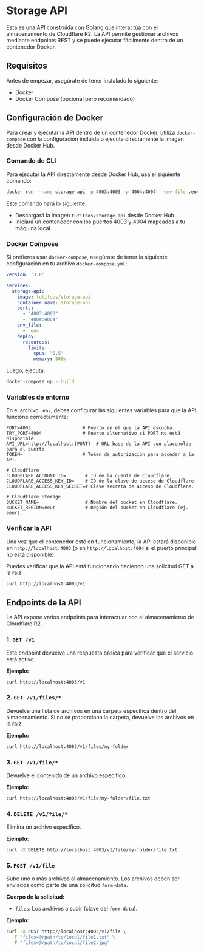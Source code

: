 # Storage API

Esta es una API construida con Golang que interactúa con el almacenamiento de Cloudflare R2. La API permite gestionar archivos mediante endpoints REST y se puede ejecutar fácilmente dentro de un contenedor Docker.

## Requisitos

Antes de empezar, asegúrate de tener instalado lo siguiente:

- Docker
- Docker Compose (opcional pero recomendado)

## Configuración de Docker

Para crear y ejecutar la API dentro de un contenedor Docker, utiliza `docker-compose` con la configuración incluida o ejecuta directamente la imagen desde Docker Hub.

### Comando de CLI

Para ejecutar la API directamente desde Docker Hub, usa el siguiente comando:

```bash
docker run --name storage-api -p 4003:4003 -p 4004:4004 --env-file .env tutitoos/storage-api
```

Este comando hará lo siguiente:
- Descargará la imagen `tutitoos/storage-api` desde Docker Hub.
- Iniciará un contenedor con los puertos 4003 y 4004 mapeados a tu máquina local.

### Docker Compose

Si prefieres usar `docker-compose`, asegúrate de tener la siguiente configuración en tu archivo `docker-compose.yml`:

```yaml
version: '3.8'

services:
  storage-api:
    image: tutitoos/storage-api
    container_name: storage-api
    ports:
      - "4003:4003"
      - "4004:4004"
    env_file:
      - .env
    deploy:
      resources:
        limits:
          cpus: "0.5"
          memory: 500m
```

Luego, ejecuta:

```bash
docker-compose up --build
```

### Variables de entorno

En el archivo `.env`, debes configurar las siguientes variables para que la API funcione correctamente:

```env
PORT=4003                   # Puerto en el que la API escucha.
TRY_PORT=4004               # Puerto alternativo si PORT no está disponible.
API_URL=http://localhost:{PORT}  # URL base de la API con placeholder para el puerto.
TOKEN=                      # Token de autorización para acceder a la API.

# Cloudflare
CLOUDFLARE_ACCOUNT_ID=       # ID de la cuenta de Cloudflare.
CLOUDFLARE_ACCESS_KEY_ID=    # ID de la clave de acceso de Cloudflare.
CLOUDFLARE_ACCESS_KEY_SECRET=# Clave secreta de acceso de Cloudflare.

# Cloudflare Storage
BUCKET_NAME=                 # Nombre del bucket en Cloudflare.
BUCKET_REGION=eeur           # Región del bucket en Cloudflare (ej. eeur).
```

### Verificar la API

Una vez que el contenedor esté en funcionamiento, la API estará disponible en `http://localhost:4003` (o en `http://localhost:4004` si el puerto principal no está disponible).

Puedes verificar que la API está funcionando haciendo una solicitud GET a la raíz:

```bash
curl http://localhost:4003/v1
```

## Endpoints de la API

La API expone varios endpoints para interactuar con el almacenamiento de Cloudflare R2.

### 1. `GET /v1`

Este endpoint devuelve una respuesta básica para verificar que el servicio está activo.

**Ejemplo:**

```bash
curl http://localhost:4003/v1
```

### 2. `GET /v1/files/*`

Devuelve una lista de archivos en una carpeta específica dentro del almacenamiento. Si no se proporciona la carpeta, devuelve los archivos en la raíz.

**Ejemplo:**

```bash
curl http://localhost:4003/v1/files/my-folder
```

### 3. `GET /v1/file/*`

Devuelve el contenido de un archivo específico.

**Ejemplo:**

```bash
curl http://localhost:4003/v1/file/my-folder/file.txt
```

### 4. `DELETE /v1/file/*`

Elimina un archivo específico.

**Ejemplo:**

```bash
curl -X DELETE http://localhost:4003/v1/file/my-folder/file.txt
```

### 5. `POST /v1/file`

Sube uno o más archivos al almacenamiento. Los archivos deben ser enviados como parte de una solicitud `form-data`.

**Cuerpo de la solicitud:**
- `files`: Los archivos a subir (clave del `form-data`).

**Ejemplo:**

```bash
curl -X POST http://localhost:4003/v1/file \
  -F "files=@/path/to/local/file1.txt" \
  -F "files=@/path/to/local/file2.jpg"
```